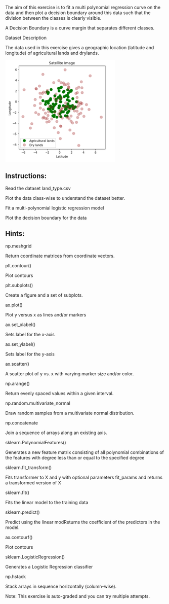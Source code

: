 The aim of this exercise is to fit a multi polynomial regression curve on the data and then plot a decision boundary around this data such that the division between the classes is clearly visible.

A Decision Boundary is a curve margin that separates different classes. 

Dataset Description

The data used in this exercise gives a geographic location (latitude and longitude) of agricultural lands and drylands.



![img](plot.png)



## **Instructions:**

Read the dataset land_type.csv

Plot the data class-wise to understand the dataset better.

Fit a multi-polynomial logistic regression model

Plot the decision boundary for the data

## **Hints:**

np.meshgrid 


Return coordinate matrices from coordinate vectors.

plt.contour()

Plot contours

plt.subplots()


Create a figure and a set of subplots.

ax.plot()

Plot y versus x as lines and/or markers

ax.set_xlabel()


Sets label for the x-axis

ax.set_ylabel()

Sets label for the y-axis

ax.scatter()

A scatter plot of y vs. x with varying marker size and/or color.

np.arange()

Return evenly spaced values within a given interval.

np.random.multivariate_normal


Draw random samples from a multivariate normal distribution.

np.concatenate

Join a sequence of arrays along an existing axis.

sklearn.PolynomialFeatures()

Generates a new feature matrix consisting of all polynomial combinations of the features with degree less than or equal to the specified degree

sklearn.fit_transform()


Fits transformer to X and y with optional parameters fit_params and returns a transformed version of X

sklearn.fit()

Fits the linear model to the training data

sklearn.predict()

Predict using the linear modReturns the coefficient of the predictors in the model.

ax.contourf()

Plot contours

sklearn.LogisticRegression()

Generates a Logistic Regression classifier

np.hstack

Stack arrays in sequence horizontally (column-wise).



Note: This exercise is auto-graded and you can try multiple attempts. 